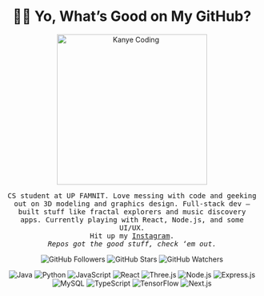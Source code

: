 <h1 align="center">👋🏼 Yo, What’s Good on My GitHub?</h1>

<p align="center">
  <img src="https://preview.redd.it/qwn3slk3bw991.gif?width=640&crop=smart&auto=webp&s=fb85e92b6d25dcae5868857701d4a653b4f0835d" alt="Kanye Coding" width="300">
</p>

<p align="center">
  <samp>
    CS student at UP FAMNIT.  
    Love messing with code and geeking out on 3D modeling and graphics design.  
    Full-stack dev — built stuff like fractal explorers and music discovery apps.  
    Currently playing with React, Node.js, and some UI/UX.  <br>
    Hit up my <a href="https://www.instagram.com/valentino.ivanovski/" target="_blank">Instagram</a>.  <br>
    <i>Repos got the good stuff, check ‘em out.</i>
  </samp>
</p>

<p align="center">
  <img src="https://img.shields.io/github/followers/valentino-ivanovski?label=Followers&style=social" alt="GitHub Followers">
  <img src="https://img.shields.io/github/stars/valentino-ivanovski?label=Stars&style=social" alt="GitHub Stars">
  <img src="https://img.shields.io/github/watchers/valentino-ivanovski/valentino-ivanovski?label=Watchers&style=social" alt="GitHub Watchers">
</p>

<p align="center">
  <img src="https://img.shields.io/badge/Java-007396?style=flat&logo=java&logoColor=white" alt="Java">
  <img src="https://img.shields.io/badge/Python-3776AB?style=flat&logo=python&logoColor=white" alt="Python">
  <img src="https://img.shields.io/badge/JavaScript-F7DF1E?style=flat&logo=javascript&logoColor=black" alt="JavaScript">
  <img src="https://img.shields.io/badge/React-61DAFB?style=flat&logo=react&logoColor=black" alt="React">
  <img src="https://img.shields.io/badge/Three.js-000000?style=flat&logo=three.js&logoColor=white" alt="Three.js">
  <img src="https://img.shields.io/badge/Node.js-339933?style=flat&logo=node.js&logoColor=white" alt="Node.js">
  <img src="https://img.shields.io/badge/Express.js-000000?style=flat&logo=express&logoColor=white" alt="Express.js">
  <img src="https://img.shields.io/badge/MySQL-4479A1?style=flat&logo=mysql&logoColor=white" alt="MySQL">
  <img src="https://img.shields.io/badge/TypeScript-3178C6?style=flat&logo=typescript&logoColor=white" alt="TypeScript">
  <img src="https://img.shields.io/badge/TensorFlow-FF6F00?style=flat&logo=tensorflow&logoColor=white" alt="TensorFlow">
  <img src="https://img.shields.io/badge/Next.js-000000?style=flat&logo=next.js&logoColor=white" alt="Next.js">
</p>
